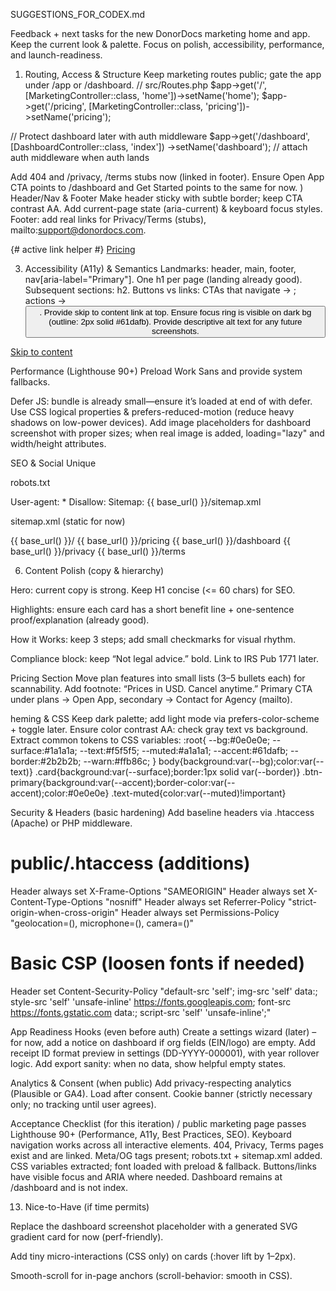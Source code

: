 SUGGESTIONS_FOR_CODEX.md

Feedback + next tasks for the new DonorDocs marketing home and app.
Keep the current look & palette. Focus on polish, accessibility, performance, and launch-readiness.

1. Routing, Access & Structure
   Keep marketing routes public; gate the app under /app or /dashboard.
   // src/Routes.php
   $app->get('/', [MarketingController::class, 'home'])->setName('home');
$app->get('/pricing', [MarketingController::class, 'pricing'])->setName('pricing');

// Protect dashboard later with auth middleware
$app->get('/dashboard', [DashboardController::class, 'index'])
->setName('dashboard'); // attach auth middleware when auth lands

Add 404 and /privacy, /terms stubs now (linked in footer).
Ensure Open App CTA points to /dashboard and Get Started points to the same for now.
) Header/Nav & Footer
Make header sticky with subtle border; keep CTA contrast AA.
Add current-page state (aria-current) & keyboard focus styles.
Footer: add real links for Privacy/Terms (stubs), mailto:support@donordocs.com.

{# active link helper #}
<a href="{{ path('pricing') }}" aria-current="{{ app.request.uri.path starts with '/pricing' ? 'page' : 'false' }}">
Pricing
</a>

3. Accessibility (A11y) & Semantics
   Landmarks: header, main, footer, nav[aria-label="Primary"].
   One h1 per page (landing already good). Subsequent sections: h2.
   Buttons vs links: CTAs that navigate → <a class="btn ...">; actions → <button>.
   Provide skip to content link at top.
   Ensure focus ring is visible on dark bg (outline: 2px solid #61dafb).
   Provide descriptive alt text for any future screenshots.

<a href="#content" class="visually-hidden-focusable">Skip to content</a>

Performance (Lighthouse 90+)
Preload Work Sans and provide system fallbacks.

<link rel="preconnect" href="https://fonts.gstatic.com" crossorigin>
<link rel="preload" as="style" href="https://fonts.googleapis.com/css2?family=Work+Sans:wght@400;600;700&display=swap">
<link rel="stylesheet" href="https://fonts.googleapis.com/css2?family=Work+Sans:wght@400;600;700&display=swap" media="print" onload="this.media='all'">
<noscript><link rel="stylesheet" href="https://fonts.googleapis.com/css2?family=Work+Sans:wght@400;600;700&display=swap"></noscript>
<style>body{font-family:"Work Sans",-apple-system,BlinkMacSystemFont,"Segoe UI",Roboto,Arial,sans-serif}</style>

Defer JS: bundle is already small—ensure it’s loaded at end of <body> with defer.
Use CSS logical properties & prefers-reduced-motion (reduce heavy shadows on low-power devices).
Add image placeholders for dashboard screenshot with proper sizes; when real image is added, loading="lazy" and width/height attributes.

SEO & Social
Unique <title> and <meta name="description">.
Add Open Graph + Twitter cards.
Add basic JSON-LD Organization schema.
Provide robots.txt and sitemap.xml stubs.

<title>DonorDocs — IRS-Compliant Donation Receipts for U.S. Nonprofits</title>
<meta name="description" content="Generate branded, audit-ready receipts and Excel reports in seconds. Built for U.S. 501(c)(3) nonprofits.">

<meta property="og:title" content="DonorDocs — IRS-Compliant Donation Receipts">
<meta property="og:description" content="Branded PDFs, Excel exports, and sequential receipt IDs for U.S. nonprofits.">
<meta property="og:type" content="website">
<meta property="og:url" content="{{ base_url() }}/">
<meta property="og:image" content="{{ base_url() }}/assets/og-image.png">

<script type="application/ld+json">
{
  "@context":"https://schema.org",
  "@type":"Organization",
  "name":"DonorDocs",
  "url":"{{ base_url() }}/",
  "logo":"{{ base_url() }}/assets/logo.png",
  "sameAs":[]
}
</script>

robots.txt

User-agent: \*
Disallow:
Sitemap: {{ base_url() }}/sitemap.xml

sitemap.xml (static for now)

<?xml version="1.0" encoding="UTF-8"?>
<urlset xmlns="http://www.sitemaps.org/schemas/sitemap/0.9">
  <url><loc>{{ base_url() }}/</loc></url>
  <url><loc>{{ base_url() }}/pricing</loc></url>
  <url><loc>{{ base_url() }}/dashboard</loc></url>
  <url><loc>{{ base_url() }}/privacy</loc></url>
  <url><loc>{{ base_url() }}/terms</loc></url>
</urlset>

6. Content Polish (copy & hierarchy)

Hero: current copy is strong. Keep H1 concise (<= 60 chars) for SEO.

Highlights: ensure each card has a short benefit line + one-sentence proof/explanation (already good).

How it Works: keep 3 steps; add small checkmarks for visual rhythm.

Compliance block: keep “Not legal advice.” bold. Link to IRS Pub 1771 later.

Pricing Section
Move plan features into small lists (3–5 bullets each) for scannability.
Add footnote: “Prices in USD. Cancel anytime.”
Primary CTA under plans → Open App, secondary → Contact for Agency (mailto).

heming & CSS
Keep dark palette; add light mode via prefers-color-scheme + toggle later.
Ensure color contrast AA: check gray text vs background.
Extract common tokens to CSS variables:
:root{
--bg:#0e0e0e; --surface:#1a1a1a; --text:#f5f5f5;
--muted:#a1a1a1; --accent:#61dafb; --border:#2b2b2b; --warn:#ffb86c;
}
body{background:var(--bg);color:var(--text)}
.card{background:var(--surface);border:1px solid var(--border)}
.btn-primary{background:var(--accent);border-color:var(--accent);color:#0e0e0e}
.text-muted{color:var(--muted)!important}

Security & Headers (basic hardening)
Add baseline headers via .htaccess (Apache) or PHP middleware.

# public/.htaccess (additions)

Header always set X-Frame-Options "SAMEORIGIN"
Header always set X-Content-Type-Options "nosniff"
Header always set Referrer-Policy "strict-origin-when-cross-origin"
Header always set Permissions-Policy "geolocation=(), microphone=(), camera=()"

# Basic CSP (loosen fonts if needed)

Header set Content-Security-Policy "default-src 'self'; img-src 'self' data:; style-src 'self' 'unsafe-inline' https://fonts.googleapis.com; font-src https://fonts.gstatic.com data:; script-src 'self' 'unsafe-inline';"

App Readiness Hooks (even before auth)
Create a settings wizard (later) – for now, add a notice on dashboard if org fields (EIN/logo) are empty.
Add receipt ID format preview in settings (DD-YYYY-000001), with year rollover logic.
Add export sanity: when no data, show helpful empty states.

Analytics & Consent (when public)
Add privacy-respecting analytics (Plausible or GA4). Load after consent.
Cookie banner (strictly necessary only; no tracking until user agrees).

Acceptance Checklist (for this iteration)
/ public marketing page passes Lighthouse 90+ (Performance, A11y, Best Practices, SEO).
Keyboard navigation works across all interactive elements.
404, Privacy, Terms pages exist and are linked.
Meta/OG tags present; robots.txt + sitemap.xml added.
CSS variables extracted; font loaded with preload & fallback.
Buttons/links have visible focus and ARIA where needed.
Dashboard remains at /dashboard and is not index.

13. Nice-to-Have (if time permits)

Replace the dashboard screenshot placeholder with a generated SVG gradient card for now (perf-friendly).

Add tiny micro-interactions (CSS only) on cards (:hover lift by 1–2px).

Smooth-scroll for in-page anchors (scroll-behavior: smooth in CSS).

